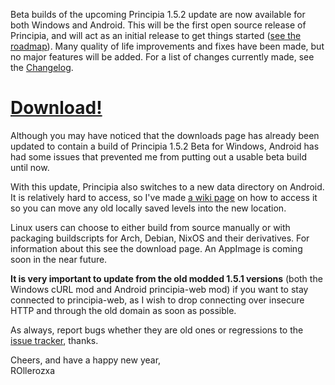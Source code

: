 Beta builds of the upcoming Principia 1.5.2 update are now available for both Windows and Android. This will be the first open source release of Principia, and will act as an initial release to get things started ([see the roadmap](https://github.com/Bithack/principia/issues/64)). Many quality of life improvements and fixes have been made, but no major features will be added. For a list of changes currently made, see the [Changelog](/wiki/Changelog).

# [Download!](/download)

Although you may have noticed that the downloads page has already been updated to contain a build of Principia 1.5.2 Beta for Windows, Android has had some issues that prevented me from putting out a usable beta build until now.

With this update, Principia also switches to a new data directory on Android. It is relatively hard to access, so I've made [a wiki page](https://principia-web.se/wiki/Accessing_Android_Data_Directory) on how to access it so you can move any old locally saved levels into the new location.

Linux users can choose to either build from source manually or with packaging buildscripts for Arch, Debian, NixOS and their derivatives. For information about this see the download page. An AppImage is coming soon in the near future.

**It is very important to update from the old modded 1.5.1 versions** (both the Windows cURL mod and Android principia-web mod) if you want to stay connected to principia-web, as I wish to drop connecting over insecure HTTP and through the old domain as soon as possible.

As always, report bugs whether they are old ones or regressions to the [issue tracker](https://github.com/Bithack/principia/issues), thanks.

Cheers, and have a happy new year,<br>
ROllerozxa
